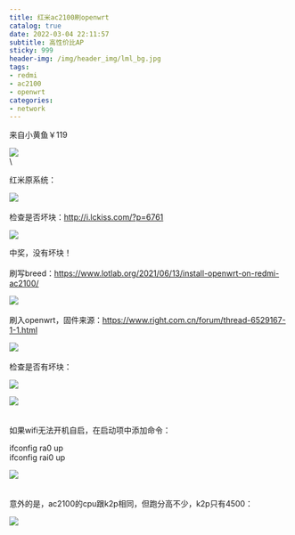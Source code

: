 ```yaml
---
title: 红米ac2100刷openwrt
catalog: true
date: 2022-03-04 22:11:57
subtitle: 高性价比AP
sticky: 999
header-img: /img/header_img/lml_bg.jpg
tags:
- redmi
- ac2100
- openwrt
categories:
- network
---
```


来自小黄鱼￥119

![](ac2100.png)
\
\

红米原系统：

![](origin_system.png)
\
\
检查是否坏块：http://i.lckiss.com/?p=6761

![](bad_blocks.png)

中奖，没有坏块！
\
\
刷写breed：https://www.lotlab.org/2021/06/13/install-openwrt-on-redmi-ac2100/

![](breed.png)
\
\
刷入openwrt，固件来源：https://www.right.com.cn/forum/thread-6529167-1-1.html

![](op_overview.png)
\
\
检查是否有坏块：

![](logs.png)

![](shell.png)
\
\
\
如果wifi无法开机自启，在启动项中添加命令：

ifconfig ra0 up  
ifconfig rai0 up

![](startup.png)
\
\
\
意外的是，ac2100的cpu跟k2p相同，但跑分高不少，k2p只有4500：
  
![](k2p.png)

